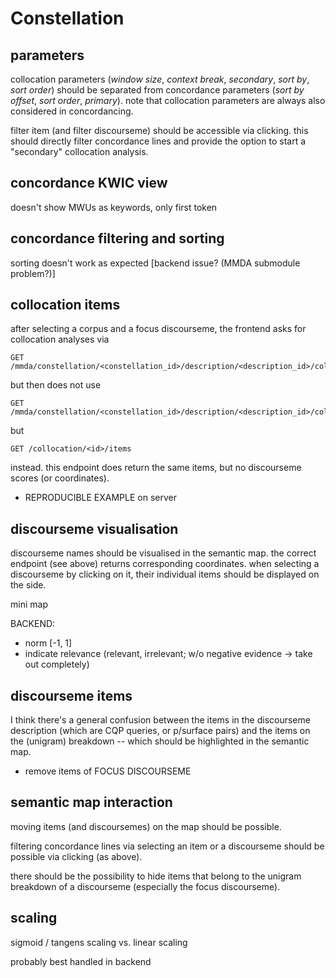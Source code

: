 # Constellation

## parameters

collocation parameters (*window size*, *context break*, *secondary*, *sort by*, *sort order*) should be separated from concordance parameters (*sort by offset*, *sort order*, *primary*). note that collocation parameters are always also considered in concordancing.

filter item (and filter discourseme) should be accessible via clicking. this should directly filter concordance lines and provide the option to start a "secondary" collocation analysis.

## concordance KWIC view

doesn't show MWUs as keywords, only first token

## concordance filtering and sorting

sorting doesn't work as expected [backend issue? (MMDA submodule problem?)]

## collocation items

after selecting a corpus and a focus discourseme, the frontend asks for collocation analyses via

    GET /mmda/constellation/<constellation_id>/description/<description_id>/collocation/
    
but then does not use

    GET /mmda/constellation/<constellation_id>/description/<description_id>/collocation/<id>/items

but

    GET /collocation/<id>/items
    
instead. this endpoint does return the same items, but no discourseme scores (or coordinates).

- REPRODUCIBLE EXAMPLE on server

## discourseme visualisation

discourseme names should be visualised in the semantic map. the correct endpoint (see above) returns corresponding coordinates. when selecting a discourseme by clicking on it, their individual items should be displayed on the side.

mini map

BACKEND:
- norm [-1, 1]
- indicate relevance (relevant, irrelevant; w/o negative evidence → take out completely)

## discourseme items

I think there's a general confusion between the items in the discourseme description (which are CQP queries, or p/surface pairs) and the items on the (unigram) breakdown -- which should be highlighted in the semantic map.

- remove items of FOCUS DISCOURSEME

## semantic map interaction

moving items (and discoursemes) on the map should be possible.

filtering concordance lines via selecting an item or a discourseme should be possible via clicking (as above).

there should be the possibility to hide items that belong to the unigram breakdown of a discourseme (especially the focus discourseme).

## scaling

sigmoid / tangens scaling vs. linear scaling

probably best handled in backend
